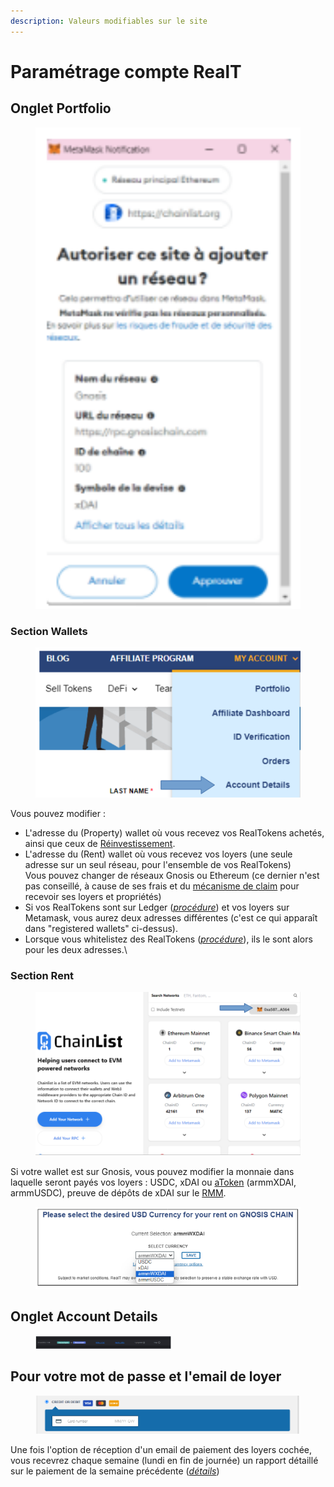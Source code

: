 ```yaml
---
description: Valeurs modifiables sur le site
---
```


# Paramétrage compte RealT

## Onglet Portfolio

<figure><img src="../.gitbook/assets/image (202).png" alt="" width="540"><figcaption></figcaption></figure>

### Section Wallets

<figure><img src="../.gitbook/assets/image (170).png" alt="" width="563"><figcaption></figcaption></figure>

Vous pouvez modifier :

* L'adresse du (Property) wallet où vous recevez vos RealTokens achetés, ainsi que ceux de [Réinvestissement](maison-de-reinvestissement.md).
* L'adresse du (Rent) wallet où vous recevez vos loyers (une seule adresse sur un seul réseau, pour l'ensemble de vos RealTokens)\
  Vous pouvez changer de réseaux Gnosis ou Ethereum (ce dernier n'est pas conseillé, à cause de ses frais et du [mécanisme de claim](rapport-hebdo-des-loyers/sur-ethereum.md) pour recevoir ses loyers et propriétés)
* Si vos RealTokens sont sur Ledger ([_procédure_](../securite/passer-vos-realtokens-sur-ledger.md)) et vos loyers sur Metamask, vous aurez deux adresses différentes (c'est ce qui apparaît dans "registered wallets" ci-dessus).
* Lorsque vous whitelistez des RealTokens ([_procédure_](procedure-de-whitelisting.md)), ils le sont alors pour les deux adresses.\\

### Section Rent

<figure><img src="../.gitbook/assets/image (137).png" alt="" width="563"><figcaption></figcaption></figure>

Si votre wallet est sur Gnosis, vous pouvez modifier la monnaie dans laquelle seront payés vos loyers : USDC, xDAI  ou [aToken](../defi-realt/rmm/larmmwxdai.md) (armmXDAI, armmUSDC), preuve de dépôts de xDAI sur le [RMM](../defi-realt/rmm/).

<figure><img src="../.gitbook/assets/image (1) (1) (1) (1) (1) (1) (1) (1) (1) (1) (1) (1) (1) (1) (1) (1) (1) (1) (1) (1) (1) (1) (1).png" alt="" width="443"><figcaption></figcaption></figure>

## Onglet Account Details

<figure><img src="../.gitbook/assets/image (46).png" alt="" width="217"><figcaption></figcaption></figure>

## Pour votre mot de passe et l'email de loyer

<figure><img src="../.gitbook/assets/image (134).png" alt="" width="530"><figcaption></figcaption></figure>

Une fois l'option de réception d'un email de paiement des loyers cochée, vous recevrez chaque semaine (lundi en fin de journée) un rapport détaillé sur le paiement de la semaine précédente ([_détail_](rapport-hebdo-des-loyers/)[_s_](rapport-hebdo-des-loyers/))
